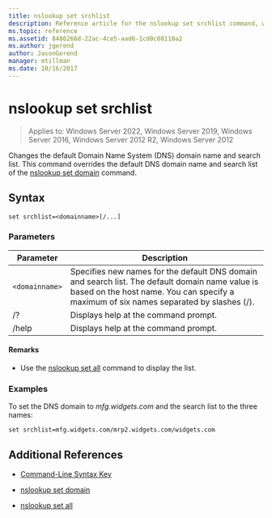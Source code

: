 ```yaml
---
title: nslookup set srchlist
description: Reference article for the nslookup set srchlist command, which changes the default Domain Name System (DNS) domain name and search list.
ms.topic: reference
ms.assetid: 8486266d-22ac-4ce5-aad6-1cd0c08110a2
ms.author: jgerend
author: JasonGerend
manager: mtillman
ms.date: 10/16/2017
---
```


# nslookup set srchlist

>Applies to: Windows Server 2022, Windows Server 2019, Windows Server 2016, Windows Server 2012 R2, Windows Server 2012

Changes the default Domain Name System (DNS) domain name and search list. This command overrides the default DNS domain name and search list of the [nslookup set domain](nslookup-set-domain.md) command.

## Syntax

```
set srchlist=<domainname>[/...]
```

### Parameters

| Parameter | Description |
| --------- | ----------- |
| `<domainname>` | Specifies new names for the default DNS domain and search list. The default domain name value is based on the host name. You can specify a maximum of six names separated by slashes (/). |
| /? | Displays help at the command prompt. |
| /help | Displays help at the command prompt. |

#### Remarks

- Use the [nslookup set all](nslookup-set-all.md) command to display the list.

### Examples

To set the DNS domain to *mfg.widgets.com* and the search list to the three names:

```
set srchlist=mfg.widgets.com/mrp2.widgets.com/widgets.com
```

## Additional References

- [Command-Line Syntax Key](command-line-syntax-key.md)

- [nslookup set domain](nslookup-set-domain.md)

- [nslookup set all](nslookup-set-all.md)
